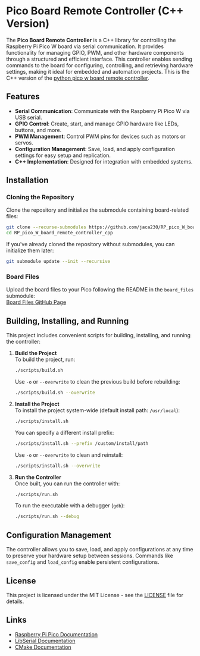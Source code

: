 # Pico Board Remote Controller (C++ Version)

The **Pico Board Remote Controller** is a C++ library for controlling the Raspberry Pi Pico W board via serial communication. It provides functionality for managing GPIO, PWM, and other hardware components through a structured and efficient interface. This controller enables sending commands to the board for configuring, controlling, and retrieving hardware settings, making it ideal for embedded and automation projects. This is the C++ version of the [python pico w board remote controller](https://github.com/jaca230/RP_pico_W_board_remote_controller).

## Features

- **Serial Communication**: Communicate with the Raspberry Pi Pico W via USB serial.
- **GPIO Control**: Create, start, and manage GPIO hardware like LEDs, buttons, and more.
- **PWM Management**: Control PWM pins for devices such as motors or servos.
- **Configuration Management**: Save, load, and apply configuration settings for easy setup and replication.
- **C++ Implementation**: Designed for integration with embedded systems.

## Installation

### Cloning the Repository

Clone the repository and initialize the submodule containing board-related files:

```bash
git clone --recurse-submodules https://github.com/jaca230/RP_pico_W_board_remote_controller_cpp.git
cd RP_pico_W_board_remote_controller_cpp
```

If you've already cloned the repository without submodules, you can initialize them later:

```bash
git submodule update --init --recursive
```

### Board Files  
Upload the board files to your Pico following the README in the `board_files` submodule:  
[Board Files GitHub Page](https://github.com/jaca230/RP_pico_W_board_interface)

## Building, Installing, and Running

This project includes convenient scripts for building, installing, and running the controller:

1. **Build the Project**  
   To build the project, run:

   ```bash
   ./scripts/build.sh
   ```

   Use `-o` or `--overwrite` to clean the previous build before rebuilding:

   ```bash
   ./scripts/build.sh --overwrite
   ```

2. **Install the Project**  
   To install the project system-wide (default install path: `/usr/local`):

   ```bash
   ./scripts/install.sh
   ```

   You can specify a different install prefix:

   ```bash
   ./scripts/install.sh --prefix /custom/install/path
   ```

   Use `-o` or `--overwrite` to clean and reinstall:

   ```bash
   ./scripts/install.sh --overwrite
   ```

3. **Run the Controller**  
   Once built, you can run the controller with:

   ```bash
   ./scripts/run.sh
   ```

   To run the executable with a debugger (`gdb`):

   ```bash
   ./scripts/run.sh --debug
   ```

## Configuration Management

The controller allows you to save, load, and apply configurations at any time to preserve your hardware setup between sessions. Commands like `save_config` and `load_config` enable persistent configurations.

## License

This project is licensed under the MIT License - see the [LICENSE](LICENSE) file for details.

## Links

- [Raspberry Pi Pico Documentation](https://www.raspberrypi.org/documentation/pico/)
- [LibSerial Documentation](https://libserial.readthedocs.io/en/latest/)
- [CMake Documentation](https://cmake.org/documentation/)  